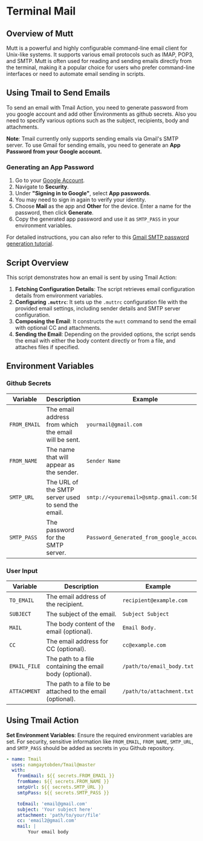 # Terminal Mail

## Overview of Mutt

Mutt is a powerful and highly configurable command-line email client for Unix-like systems. It supports various email protocols such as IMAP, POP3, and SMTP. Mutt is often used for reading and sending emails directly from the terminal, making it a popular choice for users who prefer command-line interfaces or need to automate email sending in scripts.

## Using Tmail to Send Emails

To send an email with Tmail Action, you need to generate password from you google account and add other Environments as github secrets. Also you need to specify various options such as the subject, recipients, body and attachments.

**Note**: Tmail currently only supports sending emails via Gmail's SMTP server. To use Gmail for sending emails, you need to generate an **App Password from your Google account.** 

### Generating an App Password

1. Go to your [Google Account](https://myaccount.google.com/).
2. Navigate to **Security**.
3. Under **"Signing in to Google"**, select **App passwords**.
4. You may need to sign in again to verify your identity.
5. Choose **Mail** as the app and **Other** for the device. Enter a name for the password, then click **Generate**.
6. Copy the generated app password and use it as `SMTP_PASS` in your environment variables.

For detailed instructions, you can also refer to this [Gmail SMTP password generation tutorial](https://www.gmass.co/blog/gmail-smtp/).

## Script Overview

This script demonstrates how an email is sent by using Tmail Action:

1. **Fetching Configuration Details**: The script retrieves email configuration details from environment variables.
2. **Configuring `.muttrc`**: It sets up the `.muttrc` configuration file with the provided email settings, including sender details and SMTP server configuration.
3. **Composing the Email**: It constructs the `mutt` command to send the email with optional CC and attachments.
4. **Sending the Email**: Depending on the provided options, the script sends the email with either the body content directly or from a file, and attaches files if specified.

## Environment Variables

### Github Secrets
| Variable      | Description                                           | Example                                  |
|---------------|-------------------------------------------------------|------------------------------------------|
| `FROM_EMAIL`  | The email address from which the email will be sent.  | `yourmail@gmail.com`                     |
| `FROM_NAME`   | The name that will appear as the sender.              | `Sender Name`                            |
| `SMTP_URL`    | The URL of the SMTP server used to send the email.    | `smtp://<youremail>@smtp.gmail.com:587/` |
| `SMTP_PASS`   | The password for the SMTP server.                     | `Password_Generated_from_google_account` |

### User Input
| Variable       | Description                                              | Example                        |
|----------------|----------------------------------------------------------|--------------------------------|
| `TO_EMAIL`     | The email address of the recipient.                      | `recipient@example.com`        |
| `SUBJECT`      | The subject of the email.                                | `Subject Subject`              |
| `MAIL`         | The body content of the email (optional).                | `Email Body.`                  |
| `CC`           | The email address for CC (optional).                     | `cc@example.com`               |
| `EMAIL_FILE`   | The path to a file containing the email body (optional). | `/path/to/email_body.txt`      |
| `ATTACHMENT`   | The path to a file to be attached to the email (optional). | `/path/to/attachment.txt`      |

## Using Tmail Action

**Set Environment Variables**: Ensure the required environment variables are set. For security, sensitive information like `FROM_EMAIL`, `FROM_NAME`, `SMTP_URL`, and `SMTP_PASS` should be added as secrets in you Github repository.

```yaml
- name: Tmail 
  uses: namgaytobden/Tmail@master
  with:
    fromEmail: ${{ secrets.FROM_EMAIL }}
    fromName: ${{ secrets.FROM_NAME }}
    smtpUrl: ${{ secrets.SMTP_URL }}
    smtpPass: ${{ secrets.SMTP_PASS }}

    toEmail: 'email@gmail.com'
    subject: 'Your subject here'
    attachment: 'path/to/your/file'
    cc: 'email2@gmail.com'
    mail: |
        Your email body 
```
